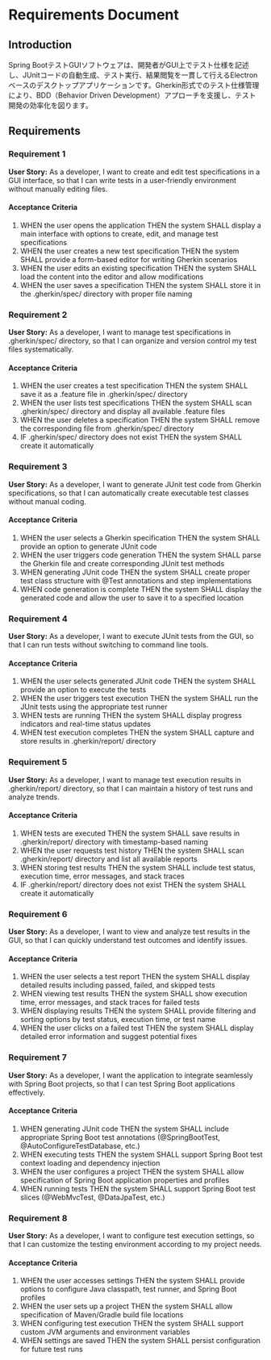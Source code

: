 # Requirements Document

## Introduction

Spring BootテストGUIソフトウェアは、開発者がGUI上でテスト仕様を記述し、JUnitコードの自動生成、テスト実行、結果閲覧を一貫して行えるElectronベースのデスクトップアプリケーションです。Gherkin形式でのテスト仕様管理により、BDD（Behavior Driven Development）アプローチを支援し、テスト開発の効率化を図ります。

## Requirements

### Requirement 1

**User Story:** As a developer, I want to create and edit test specifications in a GUI interface, so that I can write tests in a user-friendly environment without manually editing files.

#### Acceptance Criteria

1. WHEN the user opens the application THEN the system SHALL display a main interface with options to create, edit, and manage test specifications
2. WHEN the user creates a new test specification THEN the system SHALL provide a form-based editor for writing Gherkin scenarios
3. WHEN the user edits an existing specification THEN the system SHALL load the content into the editor and allow modifications
4. WHEN the user saves a specification THEN the system SHALL store it in the .gherkin/spec/ directory with proper file naming

### Requirement 2

**User Story:** As a developer, I want to manage test specifications in .gherkin/spec/ directory, so that I can organize and version control my test files systematically.

#### Acceptance Criteria

1. WHEN the user creates a test specification THEN the system SHALL save it as a .feature file in .gherkin/spec/ directory
2. WHEN the user lists test specifications THEN the system SHALL scan .gherkin/spec/ directory and display all available .feature files
3. WHEN the user deletes a specification THEN the system SHALL remove the corresponding file from .gherkin/spec/ directory
4. IF .gherkin/spec/ directory does not exist THEN the system SHALL create it automatically

### Requirement 3

**User Story:** As a developer, I want to generate JUnit test code from Gherkin specifications, so that I can automatically create executable test classes without manual coding.

#### Acceptance Criteria

1. WHEN the user selects a Gherkin specification THEN the system SHALL provide an option to generate JUnit code
2. WHEN the user triggers code generation THEN the system SHALL parse the Gherkin file and create corresponding JUnit test methods
3. WHEN generating JUnit code THEN the system SHALL create proper test class structure with @Test annotations and step implementations
4. WHEN code generation is complete THEN the system SHALL display the generated code and allow the user to save it to a specified location

### Requirement 4

**User Story:** As a developer, I want to execute JUnit tests from the GUI, so that I can run tests without switching to command line tools.

#### Acceptance Criteria

1. WHEN the user selects generated JUnit code THEN the system SHALL provide an option to execute the tests
2. WHEN the user triggers test execution THEN the system SHALL run the JUnit tests using the appropriate test runner
3. WHEN tests are running THEN the system SHALL display progress indicators and real-time status updates
4. WHEN test execution completes THEN the system SHALL capture and store results in .gherkin/report/ directory

### Requirement 5

**User Story:** As a developer, I want to manage test execution results in .gherkin/report/ directory, so that I can maintain a history of test runs and analyze trends.

#### Acceptance Criteria

1. WHEN tests are executed THEN the system SHALL save results in .gherkin/report/ directory with timestamp-based naming
2. WHEN the user requests test history THEN the system SHALL scan .gherkin/report/ directory and list all available reports
3. WHEN storing test results THEN the system SHALL include test status, execution time, error messages, and stack traces
4. IF .gherkin/report/ directory does not exist THEN the system SHALL create it automatically

### Requirement 6

**User Story:** As a developer, I want to view and analyze test results in the GUI, so that I can quickly understand test outcomes and identify issues.

#### Acceptance Criteria

1. WHEN the user selects a test report THEN the system SHALL display detailed results including passed, failed, and skipped tests
2. WHEN viewing test results THEN the system SHALL show execution time, error messages, and stack traces for failed tests
3. WHEN displaying results THEN the system SHALL provide filtering and sorting options by test status, execution time, or test name
4. WHEN the user clicks on a failed test THEN the system SHALL display detailed error information and suggest potential fixes

### Requirement 7

**User Story:** As a developer, I want the application to integrate seamlessly with Spring Boot projects, so that I can test Spring Boot applications effectively.

#### Acceptance Criteria

1. WHEN generating JUnit code THEN the system SHALL include appropriate Spring Boot test annotations (@SpringBootTest, @AutoConfigureTestDatabase, etc.)
2. WHEN executing tests THEN the system SHALL support Spring Boot test context loading and dependency injection
3. WHEN the user configures a project THEN the system SHALL allow specification of Spring Boot application properties and profiles
4. WHEN running tests THEN the system SHALL support Spring Boot test slices (@WebMvcTest, @DataJpaTest, etc.)

### Requirement 8

**User Story:** As a developer, I want to configure test execution settings, so that I can customize the testing environment according to my project needs.

#### Acceptance Criteria

1. WHEN the user accesses settings THEN the system SHALL provide options to configure Java classpath, test runner, and Spring Boot profiles
2. WHEN the user sets up a project THEN the system SHALL allow specification of Maven/Gradle build file locations
3. WHEN configuring test execution THEN the system SHALL support custom JVM arguments and environment variables
4. WHEN settings are saved THEN the system SHALL persist configuration for future test runs